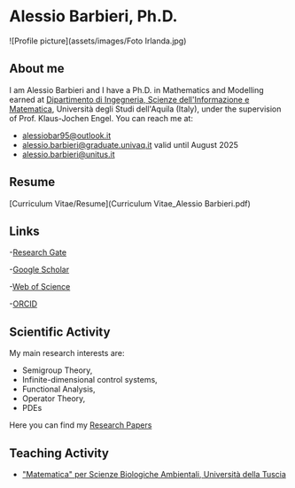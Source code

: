 # Alessio Barbieri, Ph.D.

![Profile picture](assets/images/Foto Irlanda.jpg)

## About me
I am Alessio Barbieri and I have a Ph.D. in Mathematics and Modelling earned at [Dipartimento di Ingegneria, Scienze dell'Informazione e Matematica](https://www.disim.univaq.it/), Università degli Studi dell'Aquila (Italy), under the supervision of Prof. Klaus-Jochen Engel. You can reach me at:
- [alessiobar95@outlook.it](mailto:alessiobar95@outlook.it)
- [alessio.barbieri@graduate.univaq.it](mailto:alessio.barbieri@graduate.univaq.it) valid until August 2025
- [alessio.barbieri@unitus.it](mailto:alessio.barbieri@unitus.it)

## Resume
[Curriculum Vitae/Resume](Curriculum Vitae_Alessio Barbieri.pdf)

## Links
-[Research Gate](https://www.researchgate.net/profile/Alessio-Barbieri-2?ev=hdr_xprf)

-[Google Scholar](https://scholar.google.com/citations?user=KN1wbBcAAAAJ&hl=it)

-[Web of Science](https://www.webofscience.com/wos/author/record/MHQ-0041-2025)

-[ORCID](https://orcid.org/my-orcid?orcid=0000-0003-3737-085X)

## Scientific Activity
My main research interests are:
- Semigroup Theory,
- Infinite-dimensional control systems,
- Functional Analysis,
- Operator Theory,
- PDEs

Here you can find my [Research Papers](papers.md)

## Teaching Activity

- ["Matematica" per Scienze Biologiche Ambientali, Università della Tuscia](teaching.md)
